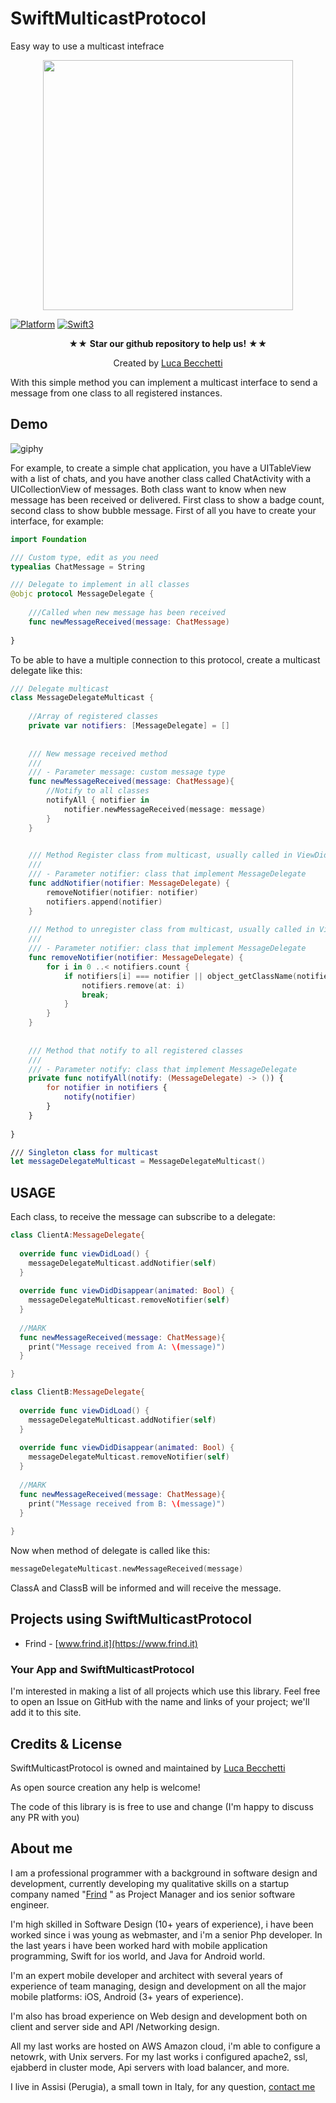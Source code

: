 
# SwiftMulticastProtocol
Easy way to use a multicast intefrace
<p align="center">
<img src="https://user-images.githubusercontent.com/16253548/28453311-1919a444-6df7-11e7-9ffd-e4438c01c903.png" width="400px">
</p>

[![Platform](https://img.shields.io/badge/platform-ios-lightgrey.svg)]()
[![Swift3](https://img.shields.io/badge/swift3-compatible-brightgreen.svg)]()

<p align="center" >★★ <b>Star our github repository to help us!</b> ★★</p>
<p align="center" >Created by <a href="http://www.lucabecchetti.com">Luca Becchetti</a></p>

With this simple method you can implement a multicast interface to send a message from one class to all registered instances.

## Demo

![giphy](https://user-images.githubusercontent.com/16253548/28473878-b729ddf8-6e46-11e7-922c-0891a15de245.gif)

For example, to create a simple chat application, you have a UITableView with a list of chats, and you have another class called ChatActivity with a UICollectionView of messages. Both class want to know when new message has been received or delivered. First class to show a badge count, second class to show bubble message.  First of all you have to create your interface, for example:

```swift
import Foundation

/// Custom type, edit as you need
typealias ChatMessage = String

/// Delegate to implement in all classes
@objc protocol MessageDelegate {
    
    ///Called when new message has been received
    func newMessageReceived(message: ChatMessage)
    
}
```

To be able to have a multiple connection to this protocol, create a multicast delegate like this:

```swift
/// Delegate multicast
class MessageDelegateMulticast {
    
    //Array of registered classes
    private var notifiers: [MessageDelegate] = []
    
    
    /// New message received method
    ///
    /// - Parameter message: custom message type
    func newMessageReceived(message: ChatMessage){
        //Notify to all classes
        notifyAll { notifier in
            notifier.newMessageReceived(message: message)
        }
    }

    
    /// Method Register class from multicast, usually called in ViewDidLoad
    ///
    /// - Parameter notifier: class that implement MessageDelegate
    func addNotifier(notifier: MessageDelegate) {
        removeNotifier(notifier: notifier)
        notifiers.append(notifier)
    }
    
    /// Method to unregister class from multicast, usually called in ViewDidDisappear
    ///
    /// - Parameter notifier: class that implement MessageDelegate
    func removeNotifier(notifier: MessageDelegate) {
        for i in 0 ..< notifiers.count {
            if notifiers[i] === notifier || object_getClassName(notifiers[i]) ==  object_getClassName(notifier) {
                notifiers.remove(at: i)
                break;
            }
        }
    }
    
    
    /// Method that notify to all registered classes
    ///
    /// - Parameter notify: class that implement MessageDelegate
    private func notifyAll(notify: (MessageDelegate) -> ()) {
        for notifier in notifiers {
            notify(notifier)
        }
    }
    
}

/// Singleton class for multicast
let messageDelegateMulticast = MessageDelegateMulticast()
```

## USAGE
Each class, to receive the message can subscribe to a delegate:

```swift
class ClientA:MessageDelegate{
  
  override func viewDidLoad() {
    messageDelegateMulticast.addNotifier(self)
  }
  
  override func viewDidDisappear(animated: Bool) {
    messageDelegateMulticast.removeNotifier(self)
  }
  
  //MARK
  func newMessageReceived(message: ChatMessage){
    print("Message received from A: \(message)")  
  }

}

class ClientB:MessageDelegate{
  
  override func viewDidLoad() {
    messageDelegateMulticast.addNotifier(self)
  }
  
  override func viewDidDisappear(animated: Bool) {
    messageDelegateMulticast.removeNotifier(self)
  }
  
  //MARK
  func newMessageReceived(message: ChatMessage){
    print("Message received from B: \(message)")  
  }
  
}
```

Now when method of delegate is called like this:

```swift
messageDelegateMulticast.newMessageReceived(message)
```

ClassA and ClassB will be informed and will receive the message.

## Projects using SwiftMulticastProtocol

- Frind - [www.frind.it](https://www.frind.it) 

### Your App and SwiftMulticastProtocol
I'm interested in making a list of all projects which use this library. Feel free to open an Issue on GitHub with the name and links of your project; we'll add it to this site.

## Credits & License
SwiftMulticastProtocol is owned and maintained by [Luca Becchetti](http://www.lucabecchetti.com) 

As open source creation any help is welcome!

The code of this library is is free to use and change (I'm happy to discuss any PR with you)

## About me

I am a professional programmer with a background in software design and development, currently developing my qualitative skills on a startup company named "[Frind](https://www.frind.it) " as Project Manager and ios senior software engineer.

I'm high skilled in Software Design (10+ years of experience), i have been worked since i was young as webmaster, and i'm a senior Php developer. In the last years i have been worked hard with mobile application programming, Swift for ios world, and Java for Android world.

I'm an expert mobile developer and architect with several years of experience of team managing, design and development on all the major mobile platforms: iOS, Android (3+ years of experience).

I'm also has broad experience on Web design and development both on client and server side and API /Networking design. 

All my last works are hosted on AWS Amazon cloud, i'm able to configure a netowrk, with Unix servers. For my last works i configured apache2, ssl, ejabberd in cluster mode, Api servers with load balancer, and more.

I live in Assisi (Perugia), a small town in Italy, for any question, [contact me](mailto:luca.becchetti@brokenice.it)
